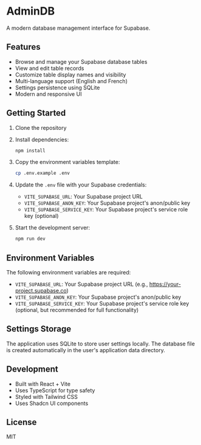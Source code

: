 # AdminDB

A modern database management interface for Supabase.

## Features

- Browse and manage your Supabase database tables
- View and edit table records
- Customize table display names and visibility
- Multi-language support (English and French)
- Settings persistence using SQLite
- Modern and responsive UI

## Getting Started

1. Clone the repository
2. Install dependencies:
   ```bash
   npm install
   ```
3. Copy the environment variables template:
   ```bash
   cp .env.example .env
   ```
4. Update the `.env` file with your Supabase credentials:
   - `VITE_SUPABASE_URL`: Your Supabase project URL
   - `VITE_SUPABASE_ANON_KEY`: Your Supabase project's anon/public key
   - `VITE_SUPABASE_SERVICE_KEY`: Your Supabase project's service role key
     (optional)

5. Start the development server:
   ```bash
   npm run dev
   ```

## Environment Variables

The following environment variables are required:

- `VITE_SUPABASE_URL`: Your Supabase project URL (e.g.,
  https://your-project.supabase.co)
- `VITE_SUPABASE_ANON_KEY`: Your Supabase project's anon/public key
- `VITE_SUPABASE_SERVICE_KEY`: Your Supabase project's service role key
  (optional, but recommended for full functionality)

## Settings Storage

The application uses SQLite to store user settings locally. The database file is
created automatically in the user's application data directory.

## Development

- Built with React + Vite
- Uses TypeScript for type safety
- Styled with Tailwind CSS
- Uses Shadcn UI components

## License

MIT
